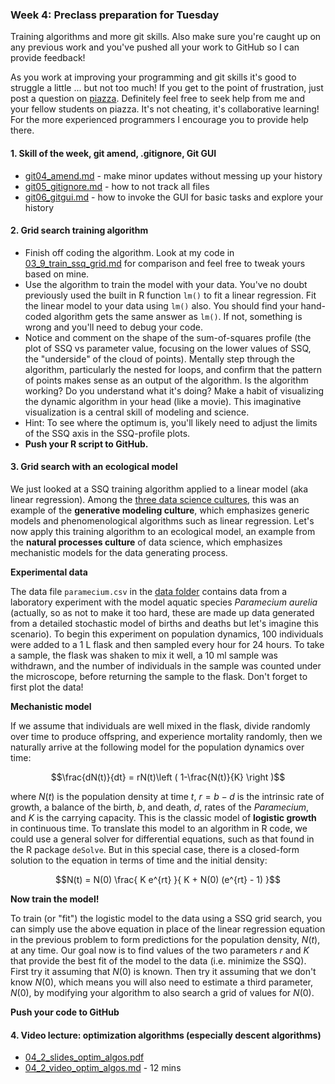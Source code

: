 ### Week 4: Preclass preparation for Tuesday

Training algorithms and more git skills. Also make sure you're caught up on any previous work and you've pushed all your work to GitHub so I can provide feedback!

As you work at improving your programming and git skills it's good to struggle a little ... but not too much! If you get to the point of frustration, just post a question on [piazza](https://piazza.com/colorado/fall2024/ebio5460002/home). Definitely feel free to seek help from me and your fellow students on piazza. It's not cheating, it's collaborative learning! For the more experienced programmers I encourage you to provide help there.



#### 1. Skill of the week, git amend, .gitignore, Git GUI

* [git04_amend.md](skills_tutorials/git04_amend.md) - make minor updates without messing up your history
* [git05_gitignore.md](skills_tutorials/git05_gitignore.md) - how to not track all files
* [git06_gitgui.md](skills_tutorials/git06_gitgui.md) - how to invoke the GUI for basic tasks and explore your history



#### 2. Grid search training algorithm

* Finish off coding the algorithm. Look at my code in [03_9_train_ssq_grid.md](03_9_train_ssq_grid.md) for comparison and feel free to tweak yours based on mine.
* Use the algorithm to train the model with your data. You've no doubt previously used the built in R function `lm()` to fit a linear regression. Fit the linear model to your data using `lm()` also. You should find your hand-coded algorithm gets the same answer as `lm()`. If not, something is wrong and you'll need to debug your code.
* Notice and comment on the shape of the sum-of-squares profile (the plot of SSQ vs parameter value, focusing on the lower values of SSQ, the "underside" of the cloud of points). Mentally step through the algorithm, particularly the nested for loops, and confirm that the pattern of points makes sense as an output of the algorithm. Is the algorithm working? Do you understand what it's doing? Make a habit of visualizing the dynamic algorithm in your head (like a movie). This imaginative visualization is a central skill of modeling and science.
* Hint: To see where the optimum is, you'll likely need to adjust the limits of the SSQ axis in the SSQ-profile plots.
* **Push your R script to GitHub.**



#### 3. Grid search with an ecological model

We just looked at a SSQ training algorithm applied to a linear model (aka linear regression). Among the [three data science cultures](01_1_slides_tue_intro_welcome.pdf), this was an example of the **generative modeling culture**, which emphasizes generic models and phenomenological algorithms such as linear regression. Let's now apply this training algorithm to an ecological model, an example from the **natural processes culture** of data science, which emphasizes mechanistic models for the data generating process.



**Experimental data**

The data file `paramecium.csv` in the [data folder](/data) contains data from a laboratory experiment with the model aquatic species *Paramecium aurelia* (actually, so as not to make it too hard, these are made up data generated from a detailed stochastic model of births and deaths but let's imagine this scenario). To begin this experiment on population dynamics, 100 individuals were added to a 1 L flask and then sampled every hour for 24 hours. To take a sample, the flask was shaken to mix it well, a 10 ml sample was withdrawn, and the number of individuals in the sample was counted under the microscope, before returning the sample to the flask. Don't forget to first plot the data!



**Mechanistic model**

If we assume that individuals are well mixed in the flask, divide randomly over time to produce offspring, and experience mortality randomly, then we naturally arrive at the following model for the population dynamics over time:

$$\frac{dN(t)}{dt} = rN(t)\left ( 1-\frac{N(t)}{K} \right )$$

where $N(t)$ is the population density at time $t$, $r = b - d$ is the intrinsic rate of growth, a balance of the birth, $b$, and death, $d$, rates of the *Paramecium*, and $K$ is the carrying capacity. This is the classic model of **logistic growth** in continuous time. To translate this model to an algorithm in R code, we could use a general solver for differential equations, such as that found in the R package `deSolve`. But in this special case, there is a closed-form solution to the equation in terms of time and the initial density:

$$N(t) = N(0) \frac{ K e^{rt} }{ K + N(0) (e^{rt} - 1) }$$



**Now train the model!**

To train (or "fit") the logistic model to the data using a SSQ grid search, you can simply use the above equation in place of the linear regression equation in the previous problem to form predictions for the population density, $N(t)$, at any time. Our goal now is to find values of the two parameters $r$ and $K$ that provide the best fit of the model to the data (i.e. minimize the SSQ). First try it assuming that $N(0)$ is known. Then try it assuming that we don't know $N(0)$, which means you will also need to estimate a third parameter, $N(0)$, by modifying your algorithm to also search a grid of values for $N(0)$.



**Push your code to GitHub**



#### 4. Video lecture: optimization algorithms (especially descent algorithms)
   * [04_2_slides_optim_algos.pdf](04_2_slides_optim_algos.pdf)
   * [04_2_video_optim_algos.md](04_2_video_optim_algos.md) - 12 mins

